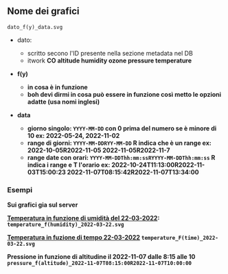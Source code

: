 ## Nome dei grafici

`dato_f(y)_data.svg`

- dato:
  - scritto secono l'ID presente nella sezione metadata nel DB
  - itwork <b>
    CO<b>
	altitude<b>
	humidity<b>
	ozone<b>
	pressure<b>
	temperature<b>
	
- f(y)
  - in cosa è in funzione
  - boh devi dirmi in cosa può essere in funzione così metto le opzioni adatte
   (usa nomi inglesi)
  
- data
  - giorno singolo: `YYYY-MM-DD` con 0 prima del numero se è minore di 10
    ex:
    2022-05-24, 
	 2022-11-02
  - range di giorni: `YYYY-MM-DDRYY-MM-DD` R indica che è un range
    ex: 
	2022-10-05R2022-11-05
	2022-11-05R2022-11-7
  - range date con orari: `YYYY-MM-DDThh:mm:ssRYYYY-MM-DDThh:mm:ss` R indica i range e T l'orario
    ex: 
	2022-10-24T11:13:00R2022-11-03T15:00:23
	2022-11-07T08:15:42R2022-11-07T13:34:00
    
### Esempi
Sui grafici gia sul server

[Temperatura in funzione di umidità del 22-03-2022](https://storage.progettochearia.it/graph/Temperatura%20in%20f(umidit%C3%A0)_temperature_22-03-2022.svg):
`temperature_f(humidity)_2022-03-22.svg`

[Temperatura in fuzione di tempo 22-03-2022](https://storage.progettochearia.it/graph/Temperatura%20in%20f(tempo)_temperature_22-03-2022.svg)
`temperature_F(time)_2022-03-22.svg`
 

Pressione in funzione di altitudine il 2022-11-07 dalle 8:15 alle 10
`pressure_f(altitude)_2022-11-07T08:15:00R2022-11-07T10:00:00`
